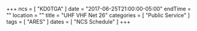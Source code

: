 +++
ncs = [ "KD0TGA" ]
date = "2017-06-25T21:00:00-05:00"
endTime = ""
location = ""
title = "UHF VHF Net 26"
categories = [ "Public Service" ]
tags = [ "ARES" ]
dates = [ "NCS Schedule" ]
+++
